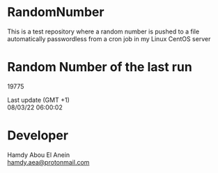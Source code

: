 # RandomNumber    
This is a test repository where a random number is pushed to a file automatically passwordless from a cron job in my Linux CentOS server    
# Random Number of the last run   
19775
      
Last update (GMT +1)    
08/03/22 06:00:02
# Developer    
Hamdy Abou El Anein   
hamdy.aea@protonmail.com
